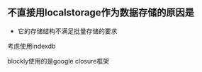 不直接用localstorage作为数据存储的原因是
-------------------------------------
- 它的存储结构不满足批量存储的要求

考虑使用indexdb



blockly使用的是google closure框架